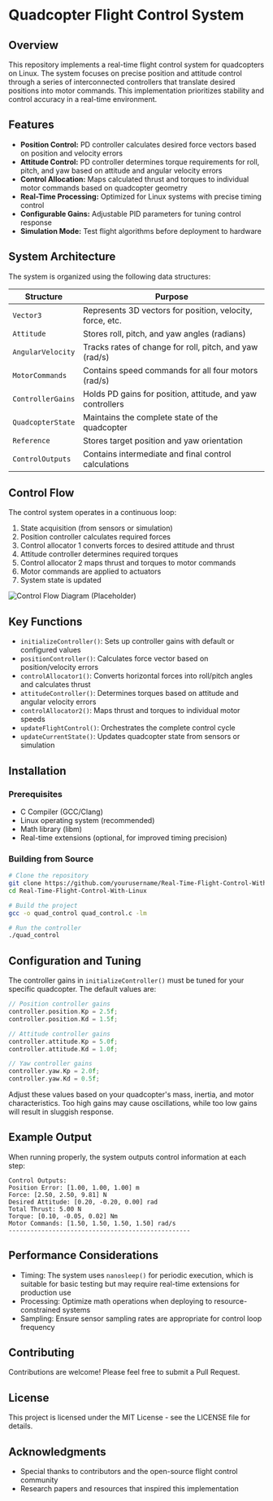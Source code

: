 # Quadcopter Flight Control System

## Overview

This repository implements a real-time flight control system for quadcopters on Linux. The system focuses on precise position and attitude control through a series of interconnected controllers that translate desired positions into motor commands. This implementation prioritizes stability and control accuracy in a real-time environment.

## Features

* **Position Control:** PD controller calculates desired force vectors based on position and velocity errors
* **Attitude Control:** PD controller determines torque requirements for roll, pitch, and yaw based on attitude and angular velocity errors
* **Control Allocation:** Maps calculated thrust and torques to individual motor commands based on quadcopter geometry
* **Real-Time Processing:** Optimized for Linux systems with precise timing control
* **Configurable Gains:** Adjustable PID parameters for tuning control response
* **Simulation Mode:** Test flight algorithms before deployment to hardware

## System Architecture

The system is organized using the following data structures:

| Structure | Purpose |
|-----------|---------|
| `Vector3` | Represents 3D vectors for position, velocity, force, etc. |
| `Attitude` | Stores roll, pitch, and yaw angles (radians) |
| `AngularVelocity` | Tracks rates of change for roll, pitch, and yaw (rad/s) |
| `MotorCommands` | Contains speed commands for all four motors (rad/s) |
| `ControllerGains` | Holds PD gains for position, attitude, and yaw controllers |
| `QuadcopterState` | Maintains the complete state of the quadcopter |
| `Reference` | Stores target position and yaw orientation |
| `ControlOutputs` | Contains intermediate and final control calculations |

## Control Flow

The control system operates in a continuous loop:

1. State acquisition (from sensors or simulation)
2. Position controller calculates required forces
3. Control allocator 1 converts forces to desired attitude and thrust
4. Attitude controller determines required torques
5. Control allocator 2 maps thrust and torques to motor commands
6. Motor commands are applied to actuators
7. System state is updated

![Control Flow Diagram (Placeholder)]()

## Key Functions

* `initializeController()`: Sets up controller gains with default or configured values
* `positionController()`: Calculates force vector based on position/velocity errors
* `controlAllocator1()`: Converts horizontal forces into roll/pitch angles and calculates thrust
* `attitudeController()`: Determines torques based on attitude and angular velocity errors
* `controlAllocator2()`: Maps thrust and torques to individual motor speeds
* `updateFlightControl()`: Orchestrates the complete control cycle
* `updateCurrentState()`: Updates quadcopter state from sensors or simulation

## Installation

### Prerequisites

* C Compiler (GCC/Clang)
* Linux operating system (recommended)
* Math library (libm)
* Real-time extensions (optional, for improved timing precision)

### Building from Source

```bash
# Clone the repository
git clone https://github.com/yourusername/Real-Time-Flight-Control-With-Linux.git
cd Real-Time-Flight-Control-With-Linux

# Build the project
gcc -o quad_control quad_control.c -lm

# Run the controller
./quad_control
```

## Configuration and Tuning

The controller gains in `initializeController()` must be tuned for your specific quadcopter. The default values are:

```c
// Position controller gains
controller.position.Kp = 2.5f;
controller.position.Kd = 1.5f;

// Attitude controller gains
controller.attitude.Kp = 5.0f;
controller.attitude.Kd = 1.0f;

// Yaw controller gains
controller.yaw.Kp = 2.0f;
controller.yaw.Kd = 0.5f;
```

Adjust these values based on your quadcopter's mass, inertia, and motor characteristics. Too high gains may cause oscillations, while too low gains will result in sluggish response.

## Example Output

When running properly, the system outputs control information at each step:

```
Control Outputs:
Position Error: [1.00, 1.00, 1.00] m
Force: [2.50, 2.50, 9.81] N
Desired Attitude: [0.20, -0.20, 0.00] rad
Total Thrust: 5.00 N
Torque: [0.10, -0.05, 0.02] Nm
Motor Commands: [1.50, 1.50, 1.50, 1.50] rad/s
--------------------------------------------------
```

## Performance Considerations

* Timing: The system uses `nanosleep()` for periodic execution, which is suitable for basic testing but may require real-time extensions for production use
* Processing: Optimize math operations when deploying to resource-constrained systems
* Sampling: Ensure sensor sampling rates are appropriate for control loop frequency

## Contributing

Contributions are welcome! Please feel free to submit a Pull Request.

## License

This project is licensed under the MIT License - see the LICENSE file for details.

## Acknowledgments

* Special thanks to contributors and the open-source flight control community
* Research papers and resources that inspired this implementation
